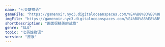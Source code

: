 ```yaml
---
name: "七英雄物语"
gameFile: "https://gamenoir.nyc3.digitaloceanspaces.com/%E4%B8%83%E8%8B%B1%E9%9B%84%E7%89%A9%E8%AF%AD/qyxwy1.zip"
imgFile: "https://gamenoir.nyc3.digitaloceanspaces.com/%E4%B8%83%E8%8B%B1%E9%9B%84%E7%89%A9%E8%AF%AD/original.webp"
shortDescription: "画面很精美的战旗"
genre: "SLG"
topic: "七英雄物语"
version: "原版"
---
```

